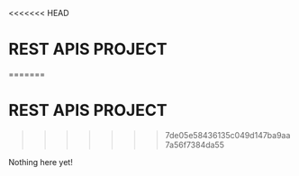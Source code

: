 <<<<<<< HEAD
# REST APIS  PROJECT
=======
# REST APIS PROJECT
>>>>>>> 7de05e58436135c049d147ba9aa7a56f7384da55

Nothing here yet!
